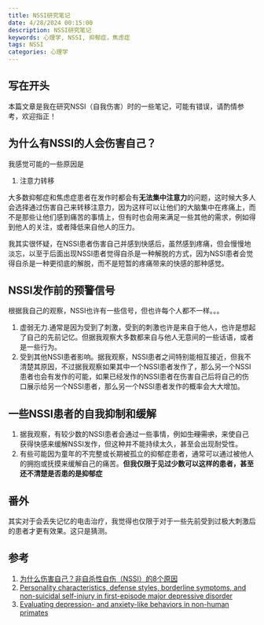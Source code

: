 ```yaml
---
title: NSSI研究笔记
date: 4/28/2024 00:15:00
description: NSSI研究笔记
keywords: 心理学, NSSI, 抑郁症，焦虑症
tags: NSSI
categories: 心理学
---
```


## 写在开头

本篇文章是我在研究NSSI（自我伤害）时的一些笔记，可能有错误，请酌情参考，欢迎指正！

## 为什么有NSSI的人会伤害自己？

我感觉可能的一些原因是

1. 注意力转移

大多数抑郁症和焦虑症患者在发作时都会有**无法集中注意力**的问题，这时候大多人会选择通过伤害自己来转移注意力，因为这样可以让他们的大脑集中在疼痛上，而不是那些让他们感到痛苦的事情上，但有时也会用来满足一些其他的需求，例如得到他人的关注，或者降低来自他人的压力。

我其实很怀疑，在NSSI患者伤害自己并感到快感后，虽然感到疼痛，但会慢慢地淡忘，以至于后面出现NSSI患者觉得自杀是一种解脱的方式，因为NSSI患者会觉得自杀是一种更彻底的解脱，而不是短暂的疼痛带来的快感的那种感觉。

## NSSI发作前的预警信号

根据我自己的观察，NSSI也许有一些信号，但也许每个人都不一样。。。

1. 虚弱无力.通常是因为受到了刺激，受到的刺激也许是来自于他人，也许是想起了自己的先前记忆。但据我观察大多数都来自与他人无意间的一些话语，或者是一些行为。
2. 受到其他NSSI患者影响。据我观察，NSSI患者之间特别能相互接近，但我不清楚其原因，不过据我观察如果其中一个NSSI患者发作了，那么另一个NSSI患者也会有发作的可能，如果已经发作的NSSI患者在伤害自己后将自己的伤口展示给另一个NSSI患者，那么另一个NSSI患者发作的概率会大大增加。

## 一些NSSI患者的自我抑制和缓解

1. 据我观察，有较少数的NSSI患者会通过一些事情，例如~~生理需求~~，来使自己获得快感来缓解NSSI发作，但这种并不能持续太久，甚至会出现耐受性。
2. 有些可能因为童年的不完整或长期被孤立的抑郁症患者，通常可以通过被他人的拥抱或抚摸来缓解自己的痛苦。**但我仅限于见过少数可以这样的患者，甚至还不清楚是否患的是抑郁症**

## 番外

其实对于会丢失记忆的电击治疗，我觉得也仅限于对于一些先前受到过极大刺激后的患者才更有效果。这只是猜测。

## 参考

1. [为什么伤害自己？非自杀性自伤（NSSI）的8个原因](https://zhuanlan.zhihu.com/p/653906158)
2. [Personality characteristics, defense styles, borderline symptoms, and non-suicidal self-injury in first-episode major depressive disorder](https://www.ncbi.nlm.nih.gov/pmc/articles/PMC2864018/)
3. [Evaluating depression- and anxiety-like behaviors in non-human primates](https://www.ncbi.nlm.nih.gov/pmc/articles/PMC9892652/)
